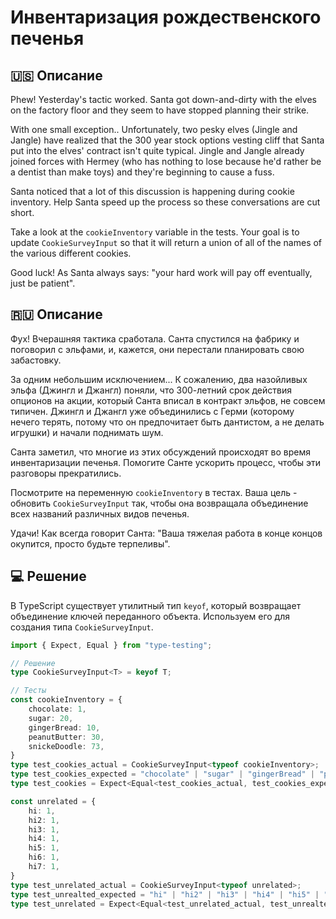 # Инвентаризация рождественского печенья

## 🇺🇸 Описание

Phew! Yesterday's tactic worked. Santa got down-and-dirty with the elves on the factory 
floor and they seem to have stopped planning their strike.

With one small exception.. Unfortunately, two pesky elves (Jingle and Jangle) have 
realized that the 300 year stock options vesting cliff that Santa put into the elves' 
contract isn't quite typical. Jingle and Jangle already joined forces with Hermey 
(who has nothing to lose because he'd rather be a dentist than make toys) and they're beginning 
to cause a fuss.

Santa noticed that a lot of this discussion is happening during cookie inventory. 
Help Santa speed up the process so these conversations are cut short.

Take a look at the `cookieInventory` variable in the tests. Your goal is to 
update `CookieSurveyInput` so that it will return a union of all of the names of the 
various different cookies.

Good luck! As Santa always says: "your hard work will pay off eventually, just be patient".

## 🇷🇺 Описание

Фух! Вчерашняя тактика сработала. Санта спустился на фабрику и поговорил с эльфами, 
и, кажется, они перестали планировать свою забастовку.

За одним небольшим исключением... К сожалению, два назойливых эльфа (Джингл и Джангл) поняли, 
что 300-летний срок действия опционов на акции, который Санта вписал в контракт эльфов, 
не совсем типичен. Джингл и Джангл уже объединились с Герми (которому нечего терять, 
потому что он предпочитает быть дантистом, а не делать игрушки) и начали поднимать шум.

Санта заметил, что многие из этих обсуждений происходят во время инвентаризации печенья. 
Помогите Санте ускорить процесс, чтобы эти разговоры прекратились.

Посмотрите на переменную `cookieInventory` в тестах. Ваша цель - обновить `CookieSurveyInput` так, 
чтобы она возвращала объединение всех названий различных видов печенья.

Удачи! Как всегда говорит Санта: "Ваша тяжелая работа в конце концов окупится, просто будьте терпеливы".

## 💻 Решение

В TypeScript существует утилитный тип `keyof`, который возвращает объединение ключей переданного объекта. 
Используем его для создания типа `CookieSurveyInput`.

```typescript
import { Expect, Equal } from "type-testing";

// Решение
type CookieSurveyInput<T> = keyof T;

// Тесты
const cookieInventory = {
    chocolate: 1,
    sugar: 20,
    gingerBread: 10,
    peanutButter: 30,
    snickeDoodle: 73,
}
type test_cookies_actual = CookieSurveyInput<typeof cookieInventory>;
type test_cookies_expected = "chocolate" | "sugar" | "gingerBread" | "peanutButter" | "snickeDoodle";
type test_cookies = Expect<Equal<test_cookies_actual, test_cookies_expected>>;

const unrelated = {
    hi: 1,
    hi2: 1,
    hi3: 1,
    hi4: 1,
    hi5: 1,
    hi6: 1,
    hi7: 1,
}
type test_unrelated_actual = CookieSurveyInput<typeof unrelated>;
type test_unrealted_expected = "hi" | "hi2" | "hi3" | "hi4" | "hi5" | "hi6" | "hi7"
type test_unrelated = Expect<Equal<test_unrelated_actual, test_unrealted_expected>>;
```